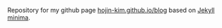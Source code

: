 Repository for my github page [hojin-kim.github.io/blog](http://hojin-kim.github.io/blog) based on [Jekyll minima](https://github.com/jekyll/minima).
